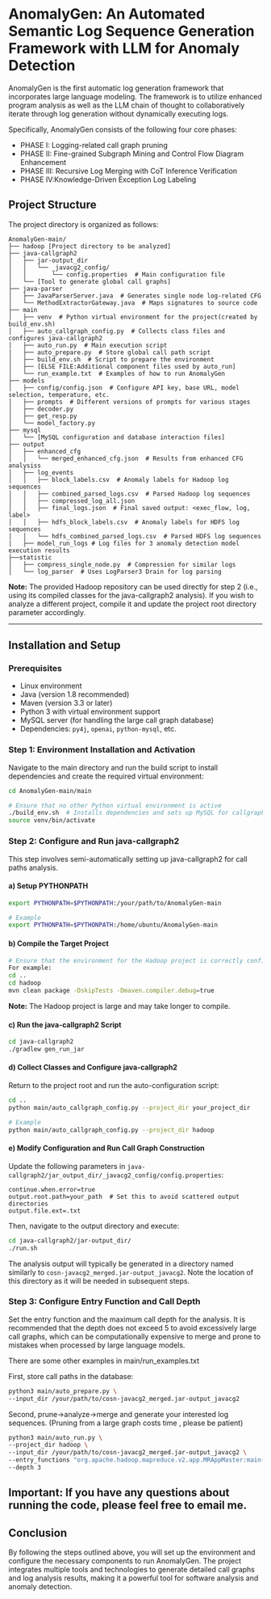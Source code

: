 # AnomalyGen: An Automated Semantic Log Sequence Generation Framework with LLM for Anomaly Detection
AnomalyGen is the first automatic log generation framework that incorporates large language modeling. The framework is to utilize enhanced program analysis as well as the LLM chain of thought to collaboratively iterate through log generation without dynamically executing logs. 

Specifically, AnomalyGen consists of the following four core phases:
- PHASE I: Logging-related call graph pruning
- PHASE II: Fine-grained Subgraph Mining and Control Flow Diagram Enhancement
- PHASE III:  Recursive Log Merging with CoT Inference Verification
- PHASE IV:Knowledge-Driven Exception Log Labeling

## Project Structure
The project directory is organized as follows:

```
AnomalyGen-main/
├── hadoop [Project directory to be analyzed]
├── java-callgraph2
│   ├── jar-output_dir
│   │   └── _javacg2_config/
│   │       └── config.properties  # Main configuration file
│   └── [Tool to generate global call graphs]
├── java-parser
│   ├── JavaParserServer.java  # Generates single node log-related CFG
│   └── MethodExtractorGateway.java  # Maps signatures to source code
├── main
│   ├── venv  # Python virtual environment for the project(created by build_env.sh)
│   ├── auto_callgraph_config.py  # Collects class files and configures java-callgraph2
│   ├── auto_run.py  # Main execution script
|   ├── auto_prepare.py  # Store global call path script
│   ├── build_env.sh  # Script to prepare the environment
│   ├── [ELSE FILE:Additional component files used by auto_run]
│   └── run_example.txt  # Examples of how to run AnomalyGen
├── models
│   ├── config/config.json  # Configure API key, base URL, model selection, temperature, etc.
│   ├── prompts  # Different versions of prompts for various stages
│   ├── decoder.py
│   ├── get_resp.py
│   └── model_factory.py
├── mysql
│   └── [MySQL configuration and database interaction files]
├── output
│   ├── enhanced_cfg
│   │   └── merged_enhanced_cfg.json  # Results from enhanced CFG analysiss
│   ├── log_events
│   │   ├── block_labels.csv  # Anomaly labels for Hadoop log sequences
│   │   ├── combined_parsed_logs.csv  # Parsed Hadoop log sequences
│   │   ├── compressed_log_all.json
│   │   ├── final_logs.json  # Final saved output: <exec_flow, log, label>
│   │   ├── hdfs_block_labels.csv  # Anomaly labels for HDFS log sequences
│   │   └── hdfs_combined_parsed_logs.csv  # Parsed HDFS log sequences
|   ├── model_run_logs # Log files for 3 anomaly detection model execution results
├──statistic
│   ├── compress_single_node.py  # Compression for similar logs
│   └── log_parser  # Uses LogParser3 Drain for log parsing
```

**Note:** The provided Hadoop repository can be used directly for step 2 (i.e., using its compiled classes for the java-callgraph2 analysis). If you wish to analyze a different project, compile it and update the project root directory parameter accordingly.

---

## Installation and Setup

### Prerequisites

- Linux environment
- Java (version 1.8 recommended)
- Maven (version 3.3 or later)
- Python 3 with virtual environment support
- MySQL server (for handling the large call graph database)
- Dependencies: `py4j`, `openai`, `python-mysql`, etc.

### Step 1: Environment Installation and Activation

Navigate to the main directory and run the build script to install dependencies and create the required virtual environment:

```bash
cd AnomalyGen-main/main

# Ensure that no other Python virtual environment is active
./build_env.sh  # Installs dependencies and sets up MySQL for callgraph storage
source venv/bin/activate
```

### Step 2: Configure and Run java-callgraph2

This step involves semi-automatically setting up java-callgraph2 for call paths analysis.

#### a) Setup PYTHONPATH

```bash
export PYTHONPATH=$PYTHONPATH:/your/path/to/AnomalyGen-main

# Example
export PYTHONPATH=$PYTHONPATH:/home/ubuntu/AnomalyGen-main
```

#### b) Compile the Target Project


```bash
# Ensure that the environment for the Hadoop project is correctly configured (Java 1.8 and Maven 3.3):
For example:
cd ..
cd hadoop
mvn clean package -DskipTests -Dmaven.compiler.debug=true
```

**Note:** The Hadoop project is large and may take longer to compile.

#### c) Run the java-callgraph2 Script

```bash
cd java-callgraph2
./gradlew gen_run_jar
```

#### d) Collect Classes and Configure java-callgraph2

Return to the project root and run the auto-configuration script:

```bash
cd ..
python main/auto_callgraph_config.py --project_dir your_project_dir

# Example
python main/auto_callgraph_config.py --project_dir hadoop
```

#### e) Modify Configuration and Run Call Graph Construction

Update the following parameters in `java-callgraph2/jar_output_dir/_javacg2_config/config.properties`:

```properties
continue.when.error=true
output.root.path=your_path  # Set this to avoid scattered output directories
output.file.ext=.txt
```

Then, navigate to the output directory and execute:

```bash
cd java-callgraph2/jar-output_dir/
./run.sh
```

The analysis output will typically be generated in a directory named similarly to `cosn-javacg2_merged.jar-output_javacg2`. Note the location of this directory as it will be needed in subsequent steps.

### Step 3: Configure Entry Function and Call Depth

Set the entry function and the maximum call depth for the analysis. It is recommended that the depth does not exceed 5 to avoid excessively large call graphs, which can be computationally expensive to merge and prone to mistakes when processed by large language models.

There are some other examples in main/run_examples.txt

First, store call paths in the database:

```bash
python3 main/auto_prepare.py \
--input_dir /your/path/to/cosn-javacg2_merged.jar-output_javacg2
```

Second, prune->analyze->merge and generate your interested log sequences.
(Pruning from a large graph costs time , please be patient)

```bash
python3 main/auto_run.py \
--project_dir hadoop \
--input_dir /your/path/to/cosn-javacg2_merged.jar-output_javacg2 \
--entry_functions "org.apache.hadoop.mapreduce.v2.app.MRAppMaster:main(java.lang.String[])" \
--depth 3
```

**Important:** 
If you have any questions about running the code, please feel free to email me.
---

## Conclusion
By following the steps outlined above, you will set up the environment and configure the necessary components to run AnomalyGen. The project integrates multiple tools and technologies to generate detailed call graphs and log analysis results, making it a powerful tool for software analysis and anomaly detection.
